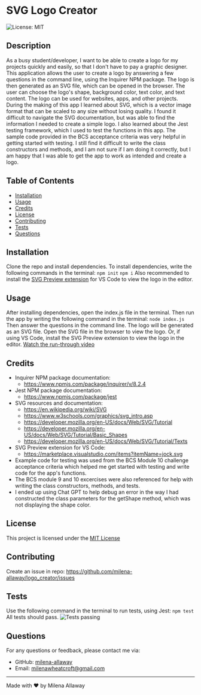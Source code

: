 # SVG Logo Creator
![License: MIT](https://img.shields.io/badge/License-MIT-yellow.svg)

## Description
As a busy student/developer, I want to be able to create a logo for my projects quickly and easily, so that I don't have to pay a graphic designer. This application allows the user to create a logo by answering a few questions in the command line, using the Inquirer NPM package. The logo is then generated as an SVG file, which can be opened in the browser. The user can choose the logo's shape, background color, text color, and text content. The logo can be used for websites, apps, and other projects.
During the making of this app I learned about SVG, which is a vector image format that can be scaled to any size without losing quality. I found it difficult to navigate the SVG documentation, but was able to find the information I needed to create a simple logo.
I also learned about the Jest testing framework, which I used to test the functions in this app. The sample code provided in the BCS acceptance criteria was very helpful in getting started with testing.
I still find it difficult to write the class constructors and methods, and I am not sure if I am doing it correctly, but I am happy that I was able to get the app to work as intended and create a logo.


## Table of Contents

- [Installation](#Installation)
- [Usage](#Usage)
- [Credits](#Credits)
- [License](#License)
- [Contributing](#Contributing)
- [Tests](#Tests)
- [Questions](#Questions)


## Installation
Clone the repo and install dependencies. To install dependencies, write the following commands in the terminal:
```npm init``` ```npm i```
Also recommended to install the [SVG Preview extension](https://marketplace.visualstudio.com/items?itemName=jock.svg) for VS Code to view the logo in the editor.

## Usage
After installing dependencies, open the index.js file in the terminal. Then run the app by writing the following command in the terminal:
```node index.js```
Then answer the questions in the command line. The logo will be generated as an SVG file. Open the SVG file in the browser to view the logo. Or, if using VS Code, install the SVG Preview extension to view the logo in the editor.
[Watch the run-through video](https://drive.google.com/file/d/1_iUv1i1n_8tlAJz3Dh-kiEC8bDCeYjYx/view)

## Credits
- Inquirer NPM package documentation: 
  - https://www.npmjs.com/package/inquirer/v/8.2.4
- Jest NPM package documentation: 
  - https://www.npmjs.com/package/jest
- SVG resources and documentation:
  - https://en.wikipedia.org/wiki/SVG
  - https://www.w3schools.com/graphics/svg_intro.asp
  - https://developer.mozilla.org/en-US/docs/Web/SVG/Tutorial
  - https://developer.mozilla.org/en-US/docs/Web/SVG/Tutorial/Basic_Shapes
  - https://developer.mozilla.org/en-US/docs/Web/SVG/Tutorial/Texts
- SVG Preview extension for VS Code: 
  - https://marketplace.visualstudio.com/items?itemName=jock.svg
- Example code for testing was used from the BCS Module 10 challenge acceptance criteria which helped me get started with testing and write code for the app's functions. 
- The BCS module 9 and 10 excercises were also referenced for help with writing the class constructors, methods, and tests.
- I ended up using Chat GPT to help debug an error in the way I had constructed the class parameters for the getShape method, which was not displaying the shape color.


## License
  This project is licensed under the [MIT License](https://opensource.org/licenses/MIT)

## Contributing
Create an issue in repo: https://github.com/milena-allaway/logo_creator/issues

## Tests
Use the following command in the terminal to run tests, using Jest:
```npm test```
All tests should pass.
![Tests passing](./assets/testScreenshot.png)

## Questions
For any questions or feedback, please contact me via:
- GitHub: [milena-allaway](https://github.com/milena-allaway)
- Email: [milenawheatcroft@gmail.com](mailto:milenawheatcroft@gmail.com)

***

Made with ❤️ by Milena Allaway
